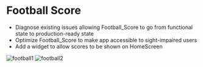 # Football Score
* Diagnose existing issues allowing Football_Score to go from functional state to production-ready state
* Optimize Football_Score to make app accessible to sight-impaired users
* Add a widget to allow scores to be shown on HomeScreen

![football1](https://cloud.githubusercontent.com/assets/12095070/12878087/3aa85e18-cdd3-11e5-8f44-e52b03034cc6.JPG)
![football2](https://cloud.githubusercontent.com/assets/12095070/12878086/3aa9c8ca-cdd3-11e5-8347-87e31e946da8.JPG)
